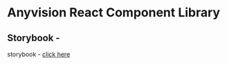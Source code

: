 # Anyvision React Component Library

## Storybook -
storybook - [click here](http://52.210.160.176/)
